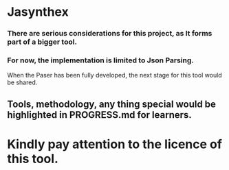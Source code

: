 # Jasynthex


### There are serious considerations for this project, as It forms part of a bigger tool. 

### For now, the implementation is limited to Json Parsing. 

When the Paser has been fully developed, the next stage for this tool would be shared.

## Tools, methodology, any thing special would be highlighted in PROGRESS.md for learners.

# Kindly pay attention to the licence of this tool.
